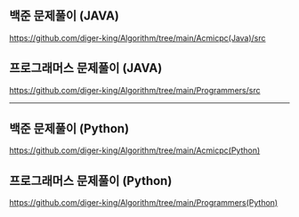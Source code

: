 ## 백준 문제풀이 (JAVA)
https://github.com/diger-king/Algorithm/tree/main/Acmicpc(Java)/src

## 프로그래머스 문제풀이 (JAVA)
https://github.com/diger-king/Algorithm/tree/main/Programmers/src

---

## 백준 문제풀이 (Python)
https://github.com/diger-king/Algorithm/tree/main/Acmicpc(Python)

## 프로그래머스 문제풀이 (Python)
https://github.com/diger-king/Algorithm/tree/main/Programmers(Python)
